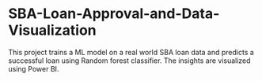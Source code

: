 # SBA-Loan-Approval-and-Data-Visualization
This project trains a ML model on a real world SBA loan data and predicts a successful loan using Random forest classifier. The insights are visualized using Power BI.
